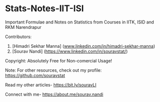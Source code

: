 # Stats-Notes-IIT-ISI
Important Formulae and Notes on Statistics from Courses in IITK, ISID and RKM Narendrapur

Contributors:
1) [Himadri Sekhar Manna] (www.linkedin.com/in/himadri-sekhar-manna)
2) [Sourav Nandi] (https://www.linkedin.com/in/souravstat/)

Copyright: Absolutely Free for Non-comercial Usage!

Note: For other resources, check out my profile:
https://github.com/souravstat

Read my other articles- https://bit.ly/souravLI

Connect with me- https://about.me/sourav.nandi

